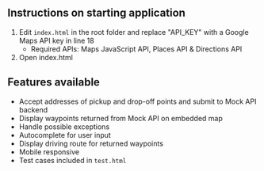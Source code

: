 ## Instructions on starting application
1. Edit `index.html` in the root folder and replace "API_KEY" with a Google Maps API key in line 18
    - Required APIs: Maps JavaScript API, Places API & Directions API
2. Open index.html 

## Features available
  - Accept addresses of pickup and drop-off points and submit to Mock API backend
  - Display waypoints returned from Mock API on embedded map
  - Handle possible exceptions
  - Autocomplete for user input
  - Display driving route for returned waypoints
  - Mobile responsive
  - Test cases included in `test.html`